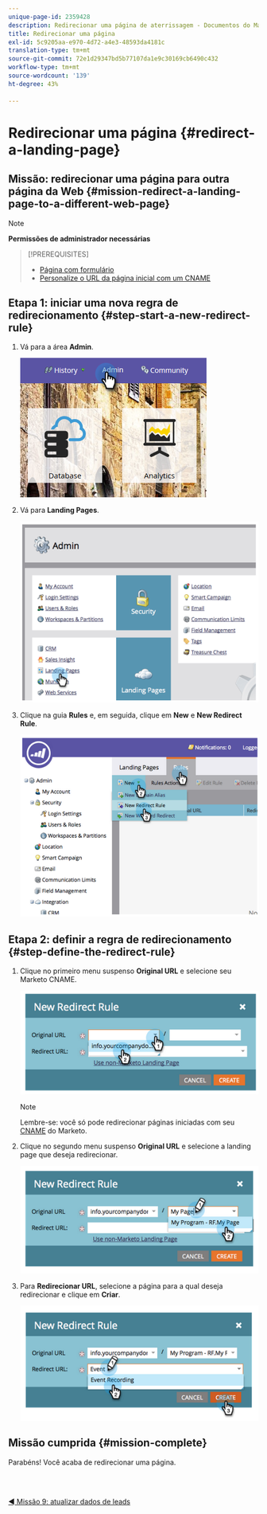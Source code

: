 ```yaml
---
unique-page-id: 2359428
description: Redirecionar uma página de aterrissagem - Documentos do Marketo - Documentação do produto
title: Redirecionar uma página
exl-id: 5c9205aa-e970-4d72-a4e3-48593da4181c
translation-type: tm+mt
source-git-commit: 72e1d29347bd5b77107da1e9c30169cb6490c432
workflow-type: tm+mt
source-wordcount: '139'
ht-degree: 43%

---
```


# Redirecionar uma página {#redirect-a-landing-page}

## Missão: redirecionar uma página para outra página da Web {#mission-redirect-a-landing-page-to-a-different-web-page}

>[!NOTE]
>
>**Permissões de administrador necessárias**

>[!PREREQUISITES]
>
>* [Página com formulário](/help/marketo/getting-started/quick-wins/landing-page-with-a-form.md)
>* [Personalize o URL da página inicial com um CNAME](/help/marketo/product-docs/demand-generation/landing-pages/landing-page-actions/customize-your-landing-page-urls-with-a-cname.md)


## Etapa 1: iniciar uma nova regra de redirecionamento {#step-start-a-new-redirect-rule}

1. Vá para a área **Admin**.

   ![](assets/admin.png)

1. Vá para **Landing Pages**.

   ![](assets/image2014-9-24-13-3a28-3a43.png)

1. Clique na guia **Rules** e, em seguida, clique em **New** e **New Redirect Rule**.

   ![](assets/image2014-9-24-13-3a28-3a59.png)

## Etapa 2: definir a regra de redirecionamento {#step-define-the-redirect-rule}

1. Clique no primeiro menu suspenso **Original URL** e selecione seu Marketo CNAME.

   ![](assets/image2014-9-24-13-3a30-3a33.png)

   >[!NOTE]
   >
   >Lembre-se: você só pode redirecionar páginas iniciadas com seu [CNAME](/help/marketo/product-docs/demand-generation/landing-pages/landing-page-actions/customize-your-landing-page-urls-with-a-cname.md) do Marketo.

1. Clique no segundo menu suspenso **Original URL** e selecione a landing page que deseja redirecionar.

   ![](assets/image2014-9-24-13-3a30-3a50.png)

1. Para **Redirecionar URL**, selecione a página para a qual deseja redirecionar e clique em **Criar**.

   ![](assets/image2014-9-24-13-3a31-3a10.png)

## Missão cumprida {#mission-complete}

Parabéns! Você acaba de redirecionar uma página.

<br> 

[◄ Missão 9: atualizar dados de leads](/help/marketo/getting-started/quick-wins/update-person-data.md)
